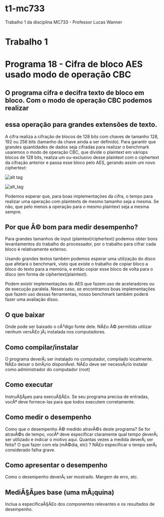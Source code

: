 # t1-mc733
Trabalho 1 da disciplina MC733 - Professor Lucas Wanner

# Trabalho 1

# Programa 18 - Cifra de bloco AES usado modo de operação CBC
## O programa cifra e decifra texto de bloco em bloco. Com o modo de operação CBC podemos realizar
## essa operação para grandes extensões de texto.

A cifra realiza a cifração de blocos de 128 bits com chaves de tamanho 128, 192 ou 256 bits (tamanho
da chave ainda a ser definido). Para garantir que grandes quantidades de dados seja cifradas para
realizar o benchmark usaremos o modo de operação CBC, que divide o plaintext em váriops blocos de
128 bits, realiza um ou-exclusivo desse plaintext com o ciphertext da cifração anterior e passa esse
bloco pelo AES, gerando assim um novo ciphertext:

![alt tag](https://upload.wikimedia.org/wikipedia/commons/8/80/CBC_encryption.svg)

![alt_tag](https://upload.wikimedia.org/wikipedia/commons/2/2a/CBC_decryption.svg)

Podemos esperar que, para boas implementações da cifra, o tempo para realizar uma operação com
plaintexts de mesmo tamanho seja a mesma. Se não, que pelo menos a operação para o mesmo plaintext
seja a mesma sempre.

## Por que Ã© bom para medir desempenho?

Para grandes tamanhos de input (plaintext/ciphertext) podemos obter bons levantamentos do trabalho
do processador, por o trabalho para cifrar cada bloco é relativamente extenso.

Usando grandes textos também podemos esperar uma utilização do disco que afetará o benchmark, visto
que existe o trabalho de copiar bloco a bloco do texto para a memória, e então copiar esse bloco de
volta para o disco (em forma de ciphertext/plaintext).

Podem existir implementações do AES que fazem uso de aceleradores ou de execução paralela. Nesse
caso, se encontramos boas implementações que fazem uso dessas ferramentas, nosso benchmark também
poderá fazer uma avaliação disso.

## O que baixar
Onde pode ser baixado o cÃ³digo fonte dele. NÃ£o Ã© permitido utilizar nenhum versÃ£o jÃ¡ instalada
nos computadores.
## Como compilar/instalar
O programa deverÃ¡ ser instalado no computador, compilado localmente. NÃ£o deixar o binÃ¡rio
disponÃ­vel. NÃ£o deve ser necessÃ¡rio instalar como administrador do computador (root)
## Como executar
InstruÃ§Ãµes para execuÃ§Ã£o. Se seu programa precisa de entradas, vocÃª deve fornece-las para que
todos executem corretamente.
## Como medir o desempenho
Como que o desempenho Ã© medido atravÃ©s deste programa? Se for atravÃ©s de tempo, vocÃª deve
especificar claramente qual tempo deverÃ¡ ser utilizado e indicar o motivo aqui. Quantas vezes a
medida deverÃ¡ ser feita? O que fazer com ela (mÃ©dia, etc) ? NÃ£o especificar o tempo serÃ¡
considerado falha grave.
## Como apresentar o desempenho
Como o desempenho deverÃ¡ ser mostrado. Margem de erro, etc. 
## MediÃ§Ãµes base (uma mÃ¡quina)
Inclua a especificaÃ§Ã£o dos componentes relevantes e os resultados de desempenho.

